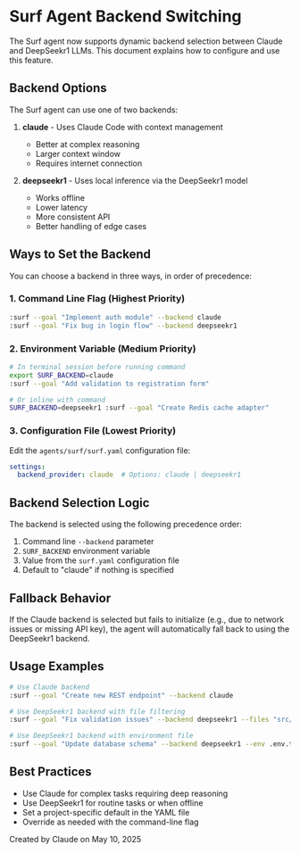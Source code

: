# Surf Agent Backend Switching

The Surf agent now supports dynamic backend selection between Claude and DeepSeekr1 LLMs. This document explains how to configure and use this feature.

## Backend Options

The Surf agent can use one of two backends:

1. **claude** - Uses Claude Code with context management
   - Better at complex reasoning
   - Larger context window
   - Requires internet connection
   
2. **deepseekr1** - Uses local inference via the DeepSeekr1 model
   - Works offline
   - Lower latency
   - More consistent API
   - Better handling of edge cases

## Ways to Set the Backend

You can choose a backend in three ways, in order of precedence:

### 1. Command Line Flag (Highest Priority)

```bash
:surf --goal "Implement auth module" --backend claude
:surf --goal "Fix bug in login flow" --backend deepseekr1
```

### 2. Environment Variable (Medium Priority)

```bash
# In terminal session before running command
export SURF_BACKEND=claude
:surf --goal "Add validation to registration form"

# Or inline with command
SURF_BACKEND=deepseekr1 :surf --goal "Create Redis cache adapter"
```

### 3. Configuration File (Lowest Priority)

Edit the `agents/surf/surf.yaml` configuration file:

```yaml
settings:
  backend_provider: claude  # Options: claude | deepseekr1
```

## Backend Selection Logic

The backend is selected using the following precedence order:

1. Command line `--backend` parameter
2. `SURF_BACKEND` environment variable
3. Value from the `surf.yaml` configuration file
4. Default to "claude" if nothing is specified

## Fallback Behavior

If the Claude backend is selected but fails to initialize (e.g., due to network issues or missing API key), the agent will automatically fall back to using the DeepSeekr1 backend.

## Usage Examples

```bash
# Use Claude backend
:surf --goal "Create new REST endpoint" --backend claude

# Use DeepSeekr1 backend with file filtering
:surf --goal "Fix validation issues" --backend deepseekr1 --files "src/forms/*.js" 

# Use DeepSeekr1 backend with environment file
:surf --goal "Update database schema" --backend deepseekr1 --env .env.test
```

## Best Practices

- Use Claude for complex tasks requiring deep reasoning
- Use DeepSeekr1 for routine tasks or when offline
- Set a project-specific default in the YAML file
- Override as needed with the command-line flag

Created by Claude on May 10, 2025